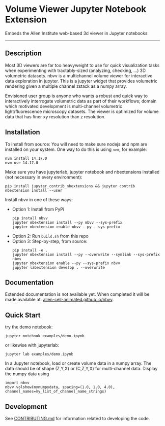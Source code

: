 # Volume Viewer Jupyter Notebook Extension

Embeds the Allen Institute web-based 3d viewer in Jupyter notebooks

---

## Description

Most 3D viewers are far too heavyweight to use for quick visualization tasks when experimenting with tractably-sized (analyzing, checking, ...) 3D volumetric datasets. nbvv is a multichannel volume viewer for interactive data exploration in jupyter. This is a jupyter widget that provides volumetric rendering given a multiple channel zstack as a numpy array.

Envisioned user group is anyone who wants a robust and quick way to interactively interrogate volumetric data as part of their workflows; domain which motivated development is multi-channel volumetric light/fluorescence microscopy datasets. The viewer is optimized for volume data that has finer xy resolution than z resolution.

## Installation

To install from source:
You will need to make sure nodejs and npm are installed on your system.
One way to do this is using `nvm`, for example:

```
nvm install 14.17.0
nvm use 14.17.0
```

Make sure you have jupyterlab, jupyter notebook and nbextensions installed (not necessary in every environment):

```
pip install jupyter_contrib_nbextensions && jupyter contrib nbextension install --user
```

Install nbvv in one of these ways:

- Option 1: Install from PyPi
  ```
  pip install nbvv
  jupyter nbextension install --py nbvv --sys-prefix
  jupyter nbextension enable nbvv --py --sys-prefix
  ```
- Option 2: Run `build.sh` from this repo
- Option 3: Step-by-step, from source:
  ```
  pip install -e .
  jupyter nbextension install --py --overwrite --symlink --sys-prefix nbvv
  jupyter nbextension enable --py --sys-prefix nbvv
  jupyter labextension develop . --overwrite
  ```

## Documentation

Extended documentation is not available yet. When completed it will be made available at: [allen-cell-animated.github.io/nbvv](https://allen-cell-animated.github.io/nbvv/index.html).

## Quick Start

try the demo notebook:

```
jupyter notebook examples/demo.ipynb
```

or likewise with jupyterlab:

```
jupyter lab examples/demo.ipynb
```

In a Jupyter notebook, load or create volume data in a numpy array.
The data should be of shape (Z,Y,X) or (C,Z,Y,X) for multi-channel data.
Display the numpy data using

```
import nbvv
nbvv.volshow(mynumpydata, spacing=(1.0, 1.0, 4.0), channel_names=my_list_of_channel_name_strings)
```

## Development

See [CONTRIBUTING.md](CONTRIBUTING.md) for information related to developing the code.
